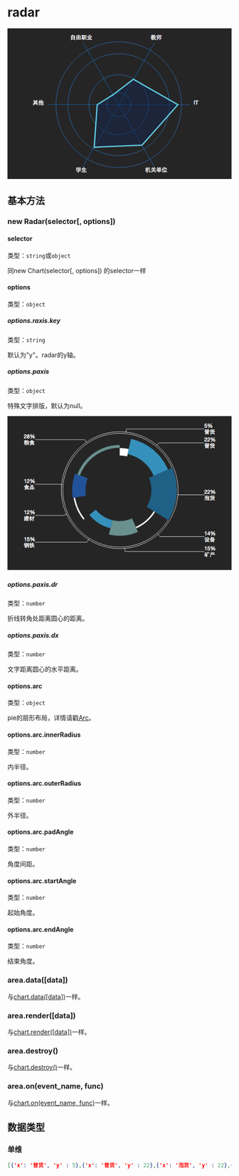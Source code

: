 # radar

![](radar_1.png)

## 基本方法

### new Radar(selector[, options])

#### selector
类型：`string`或`object`

同new Chart(selector[, options]) 的selector一样

#### options
类型：`object`

##### options.raxis.key
类型：`string`

默认为"y"。radar的y轴。

##### options.paxis
类型：`object`

特殊文字排版，默认为null。

![](pie-demo.png)

##### options.paxis.dr
类型：`number`

折线转角处距离圆心的距离。

##### options.paxis.dx
类型：`number`

文字距离圆心的水平距离。

#### options.arc
类型：`object`

pie的扇形布局，详情请戳[Arc](../plugin/wedget/arc.md)。

#### options.arc.innerRadius
类型：`number`

内半径。

#### options.arc.outerRadius
类型：`number`

外半径。

#### options.arc.padAngle
类型：`number`

角度间距。

#### options.arc.startAngle
类型：`number`

起始角度。

#### options.arc.endAngle
类型：`number`

结束角度。

### area.data([data])
与[chart.data([data])](./chart.md)一样。

### area.render([data])

与[chart.render([data])](./chart.md)一样。


### area.destroy()
与[chart.destroy()](./chart.md)一样。

### area.on(event_name, func)
与[chart.on(event_name, func)](./chart.md)一样。

## 数据类型

### 单维
```json
[{'x': '普货', 'y' : 5},{'x': '普货', 'y' : 22},{'x': '泡货', 'y' : 22},{'x': '设备', 'y' : 14},{'x': '矿产', 'y' : 15},{'x': '钢铁', 'y' : 15},{'x': '建材', 'y' : 12},{'x': '食品', 'y' : 12},{'x': '粮食', 'y' : 28}]